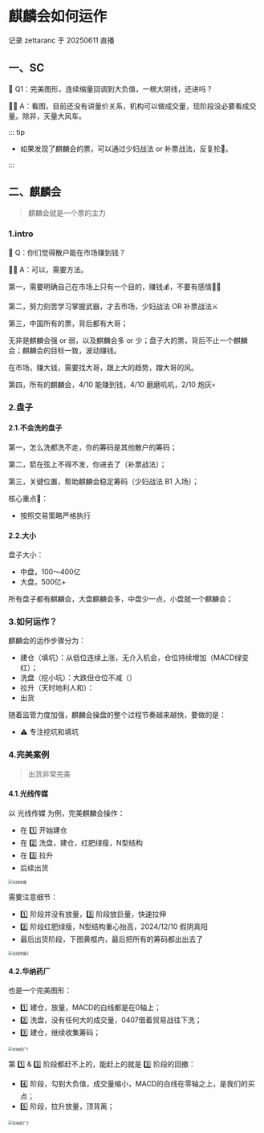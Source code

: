 # 麒麟会如何运作

记录 zettaranc 于 20250611 直播

## 一、SC

🙋 Q1：完美图形，连续缩量回调到大负值，一根大阴线，还进吗？

👨‍🏫 A：看图，目前还没有讲量价关系，机构可以做成交量，现阶段没必要看成交量。除非，天量大风车。

::: tip

- 如果发现了麒麟会的票，可以通过少妇战法 or 补票战法，反复抡🛞。

:::

## 二、麒麟会

> 麒麟会就是一个票的主力

### 1.intro

🙋 Q：你们觉得散户能在市场赚到钱？

👨‍🏫 A：可以，需要方法。

第一，需要明确自己在市场上只有一个目的，赚钱💰，不要有感情🙅‍♀️

第二，努力刻苦学习掌握武器，才去市场，少妇战法 OR 补票战法⚔️

第三，中国所有的票，背后都有大哥；

无非是麒麟会强 or 弱，以及麒麟会多 or 少；盘子大的票，背后不止一个麒麟会；麒麟会的目标一致，波动赚钱。

在市场，赚大钱，需要找大哥，跟上大的趋势，蹭大哥的风。

第四，所有的麒麟会，4/10 能赚到钱，4/10 磨磨叽叽，2/10 炮灰💀

### 2.盘子

#### 2.1.不会洗的盘子

第一，怎么洗都洗不走，你的筹码是其他散户的筹码；

第二，箭在弦上不得不发，你进去了（补票战法）；

第三，关键位置，帮助麒麟会稳定筹码（少妇战法 B1 入场）；

核心重点🏁：

- 按照交易策略严格执行

#### 2.2.大小

盘子大小：

- 中盘，100～400亿
- 大盘，500亿+

所有盘子都有麒麟会，大盘麒麟会多，中盘少一点，小盘就一个麒麟会；

### 3.如何运作？

麒麟会的运作步骤分为：

- 建仓（填坑）：从低位连续上涨，无介入机会，仓位持续增加（MACD绿变红）；
- 洗盘（挖小坑）：大跌但仓位不减（）
- 拉升（天时地利人和）：
- 出货

随着监管力度加强，麒麟会操盘的整个过程节奏越来越快，要做的是：

- ⚠️ 专注挖坑和填坑

### 4.完美案例

> 出货非常完美

#### 4.1.光线传媒

以 光线传媒 为例，完美麒麟会操作：

- 在 1️⃣ 开始建仓
- 在 2️⃣ 洗盘，建仓，红肥绿瘦，N型结构
- 在 3️⃣ 拉升
- 后续出货

<img src="https://blogcola1213.oss-cn-wuhan-lr.aliyuncs.com/practice/2025/07/01.png" alt="光线传媒" style="margin:auto;zoom:50%;">

需要注意细节：

- 1️⃣ 阶段并没有放量，3️⃣ 阶段放巨量，快速拉伸
- 2️⃣ 阶段红肥绿瘦，N型结构重心抬高，2024/12/10 假阴真阳
- 最后出货阶段，下图黄框内，最后把所有的筹码都出出去了

<img src="https://blogcola1213.oss-cn-wuhan-lr.aliyuncs.com/practice/2025/07/02.png" alt="光线传媒2" style="margin:auto;zoom:50%;">

#### 4.2.华纳药厂

也是一个完美图形：

- 1️⃣ 建仓，放量，MACD的白线都是在0轴上；
- 2️⃣ 洗盘，没有任何大的成交量，0407借着贸易战往下洗；
- 3️⃣ 建仓，继续收集筹码；

<img src="https://blogcola1213.oss-cn-wuhan-lr.aliyuncs.com/practice/2025/07/03.png" alt="华纳药厂1" style="margin:auto;zoom:50%;">

第 1️⃣ & 3️⃣ 阶段都赶不上的，能赶上的就是 3️⃣ 阶段的回撤：

- 4️⃣ 阶段，勾到大负值，成交量缩小，MACD的白线在零轴之上，是我们的买点；
- 5️⃣ 阶段，拉升放量，顶背离；

<img src="https://blogcola1213.oss-cn-wuhan-lr.aliyuncs.com/practice/2025/07/04.png" alt="华纳药厂2" style="margin:auto;zoom:50%;">
